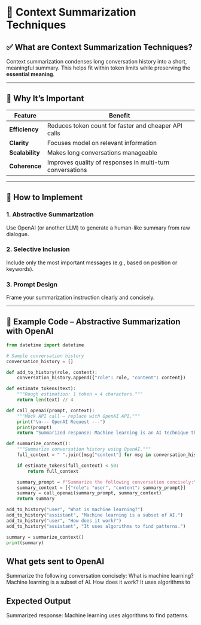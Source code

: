 # 🧠 Context Summarization Techniques

## ✅ What are Context Summarization Techniques?

Context summarization condenses long conversation history into a short, meaningful summary. This helps fit within token limits while preserving the **essential meaning**.

---

## 🎯 Why It’s Important

| Feature       | Benefit                                                   |
|---------------|------------------------------------------------------------|
| **Efficiency** | Reduces token count for faster and cheaper API calls       |
| **Clarity**    | Focuses model on relevant information                      |
| **Scalability**| Makes long conversations manageable                        |
| **Coherence**  | Improves quality of responses in multi-turn conversations |

---

## 🔧 How to Implement

### 1. **Abstractive Summarization**
Use OpenAI (or another LLM) to generate a human-like summary from raw dialogue.

### 2. **Selective Inclusion**
Include only the most important messages (e.g., based on position or keywords).

### 3. **Prompt Design**
Frame your summarization instruction clearly and concisely.

---

## 🧪 Example Code – Abstractive Summarization with OpenAI

```python
from datetime import datetime

# Sample conversation history
conversation_history = []

def add_to_history(role, content):
    conversation_history.append({"role": role, "content": content})

def estimate_tokens(text):
    """Rough estimation: 1 token ≈ 4 characters."""
    return len(text) // 4

def call_openai(prompt, context):
    """Mock API call — replace with OpenAI API."""
    print("\n--- OpenAI Request ---")
    print(prompt)
    return "Summarized response: Machine learning is an AI technique that finds patterns."

def summarize_context():
    """Summarize conversation history using OpenAI."""
    full_context = " ".join([msg["content"] for msg in conversation_history])

    if estimate_tokens(full_context) < 50:
        return full_context

    summary_prompt = f"Summarize the following conversation concisely:\n{full_context}"
    summary_context = [{"role": "user", "content": summary_prompt}]
    summary = call_openai(summary_prompt, summary_context)
    return summary

add_to_history("user", "What is machine learning?")
add_to_history("assistant", "Machine learning is a subset of AI.")
add_to_history("user", "How does it work?")
add_to_history("assistant", "It uses algorithms to find patterns.")

summary = summarize_context()
print(summary)
```

## What gets sent to OpenAI

Summarize the following conversation concisely:
What is machine learning? Machine learning is a subset of AI. How does it work? It uses algorithms to

## Expected Output

Summarized response: Machine learning uses algorithms to find patterns.
